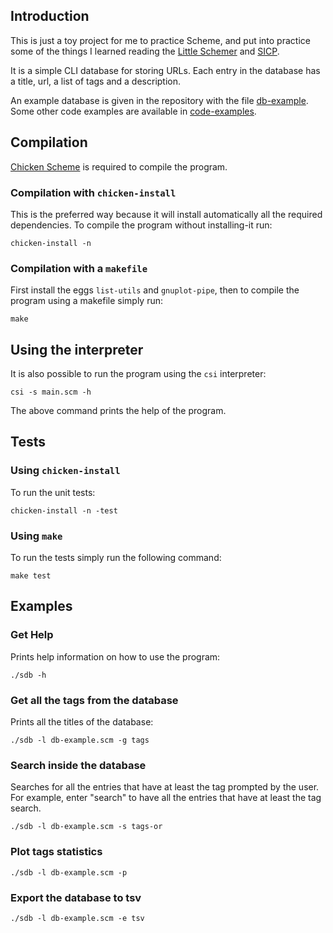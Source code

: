 ## Introduction
This is just a toy project for me to practice Scheme, and put into
practice some of the things I learned reading the [Little
Schemer](https://mitpress.mit.edu/9780262560993/the-little-schemer/)
and
[SICP](https://mitpress.mit.edu/9780262510875/structure-and-interpretation-of-computer-programs/).


It is a simple CLI database for storing URLs. Each entry in the
database has a title, url, a list of tags and a description.

An example database is given in the repository with the file
[db-example](./db-example.scm). Some other code examples are
available in [code-examples](./code-examples.scm).

## Compilation
[Chicken Scheme](http://call-cc.org/) is required to compile the
program.

### Compilation with `chicken-install`
This is the preferred way because it will install automatically all
the required dependencies. To compile the program without
installing-it run:

```
chicken-install -n 
```


### Compilation with a `makefile`
First install the eggs `list-utils` and `gnuplot-pipe`, then to
compile the program using a makefile simply run:

```
make
```

## Using the interpreter
It is also possible to run the program using the `csi` interpreter:

```
csi -s main.scm -h
```

The above command prints the help of the program.

## Tests

### Using `chicken-install`
To run the unit tests: 

```
chicken-install -n -test
```

### Using `make`
To run the tests simply run the following command:

```
make test
```
## Examples

### Get Help
Prints help information on how to use the program:

```
./sdb -h
```

### Get all the tags from the database
Prints all the titles of the database:

```
./sdb -l db-example.scm -g tags
```

### Search inside the database
Searches for all the entries that have at least the tag prompted by
the user. For example, enter "search" to have all the entries that
have at least the tag search.

```
./sdb -l db-example.scm -s tags-or
```

### Plot tags statistics

```
./sdb -l db-example.scm -p
```

### Export the database to tsv

```
./sdb -l db-example.scm -e tsv
```
